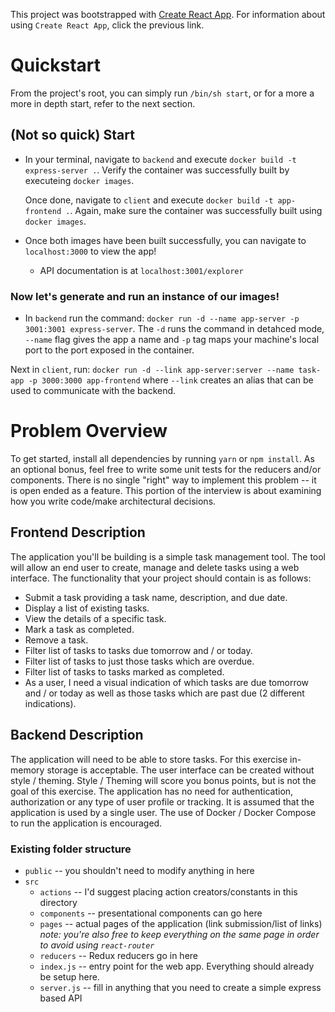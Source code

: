 This project was bootstrapped with [Create React App](https://github.com/facebookincubator/create-react-app). For 
information about using `Create React App`, click the previous link.

# Quickstart
From the project's root, you can simply run `/bin/sh start`, or for a more a more in depth start, refer to the next section.

## (Not so quick) Start
* In your terminal, navigate to `backend` and execute `docker build -t express-server .`.
  Verify the container was successfully built by executeing `docker images`.

  Once done, navigate to `client` and execute `docker build -t app-frontend .`.
  Again, make sure the container was successfully built using `docker images`.

* Once both images have been built successfully, you can navigate to `localhost:3000` to view the app!
    * API documentation is at `localhost:3001/explorer`

### Now let's generate and run an instance of our images!
* In `backend` run the command: `docker run -d --name app-server -p 3001:3001 express-server`. The `-d` runs the command in detahced mode, `--name` flag gives the app a name and `-p` tag maps your machine's local port to the port exposed in the container.

Next in `client`, run: `docker run -d --link app-server:server --name task-app -p 3000:3000 app-frontend` where `--link` creates an alias that can be used to communicate with the backend.

# Problem Overview
To get started, install all dependencies by running `yarn` or `npm install`. As an optional bonus, feel free to write
some unit tests for the reducers and/or components. There is no single "right" way to implement this problem -- it is 
open ended as a feature. This portion of the interview is about examining how you write code/make architectural 
decisions.

## Frontend Description
The application you'll be building is a simple task management tool. The tool will allow an end user to create, manage and delete tasks using a web interface. The functionality that your project should contain is as follows:

* Submit a task providing a task name, description, and due date.
* Display a list of existing tasks.
* View the details of a specific task.
* Mark a task as completed.
* Remove a task.
* Filter list of tasks to tasks due tomorrow and / or today.
* Filter list of tasks to just those tasks which are overdue.
* Filter list of tasks to tasks marked as completed.
* As a user, I need a visual indication of which tasks are due tomorrow and /
or today as well as those tasks which are past due (2 different indications).

## Backend Description
The application will need to be able to store tasks. For this exercise in-memory storage is acceptable. 
The user interface can be created without style / theming. Style / Theming will score you bonus points, but is not the goal of this exercise.
The application has no need for authentication, authorization or any type of user profile or tracking. It is assumed that the application is used by a single user.
The use of Docker / Docker Compose to run the application is encouraged.

### Existing folder structure
* `public` -- you shouldn't need to modify anything in here
* `src`
    * `actions` -- I'd suggest placing action creators/constants in this directory
    * `components` -- presentational components can go here
    * `pages` -- actual pages of the application (link submission/list of links) _note: you're also free to keep
    everything on the same page in order to avoid using `react-router`_
    * `reducers` -- Redux reducers go in here
    * `index.js` -- entry point for the web app. Everything should already be setup here.
    * `server.js` -- fill in anything that you need to create a simple express based API 
    
